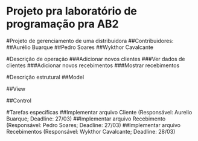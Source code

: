 # Projeto pra laboratório de programação pra AB2

#Projeto de gerenciamento de uma distribuidora 
##Contribuidores:
##Aurélio Buarque 
##Pedro Soares 
##Wykthor Cavalcante

#Descrição de operação
###Adicionar novos clientes
###Ver dados de clientes
###Adicionar novos recebimentos
###Mostrar recebimentos

#Descrição estrutural
##Model

##View

##Control


#Tarefas específicas
##Implementar arquivo Cliente (Responsável: Aurelio Buarque; Deadline: 27/03)
##Implementar arquivo Recebimento (Responsável: Pedro Soares; Deadline: 27/03)
##Implementar arquivo Recebimentos (Responsável: Wykthor Cavalcante; Deadline: 28/03)

